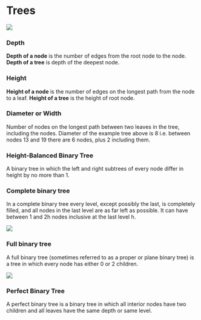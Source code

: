 # Trees

<img src='https://g.gravizo.com/svg?
digraph G {
    nodesep=0.4;
    ranksep=0.5;
    15 [label= "15;depth=0;height=4", color = blue ];
    10 [label= "10;depth=1;height=2" ];
    25 [label= "25;depth=1;height=3" ];
    8 [label= "8;depth=2;height=0", color=orange ];
    12 [label= "12;depth=2;height=1" ];
    null0 [label="null", shape=point];
    18 [label= "18;depth=2;height=2" ];
    null1 [label="null", shape=point];
    27 [label= "27;depth=2;height=0", color=orange ];
    13 [label= "13;depth=3;height=0", color=orange ];
    20 [label= "20;depth=3;height=1" ];
    19 [label= "19;depth=4;height=0", color=orange ];   
    null2 [label="null", shape=point]; 
    15 -> { 10, 25 };
    10 -> { 8, 12 };
    25 -> { 18, 27 };
    12 -> { null0, 13 };
    18 -> { null1, 20 };
    20 -> { 19, null2 };
}
'/>
### Depth
**Depth of a node** is the number of edges from the root node to the node.
**Depth of a tree** is depth of the deepest node.


### Height
**Height of a node** is the number of edges on the longest path from the node to a leaf.
**Height of a tree** is the height of root node.

### Diameter or Width
Number of nodes on the longest path between two leaves in the tree, including the nodes.
Diameter of the example tree above is 8 i.e. between nodes 13 and 19 there are 6 nodes, plus 2 including them.

### Height-Balanced Binary Tree
A binary tree in which the left and right subtrees of every node differ in height by no more than 1.

### Complete binary tree
In a complete binary tree every level, except possibly the last, is completely filled, and all nodes in the last level are as far left as possible. It can have between 1 and 2h nodes inclusive at the last level h.

<img src=https://upload.wikimedia.org/wikipedia/commons/thumb/d/d9/Complete_binary2.svg/220px-Complete_binary2.svg.png />


### Full binary tree
A full binary tree (sometimes referred to as a proper or plane binary tree) is a tree in which every node has either 0 or 2 children.


<img src=https://upload.wikimedia.org/wikipedia/commons/thumb/b/b0/Full_binary.svg/220px-Full_binary.svg.png />

### Perfect Binary Tree
A perfect binary tree is a binary tree in which all interior nodes have two children and all leaves have the same depth or same level.

